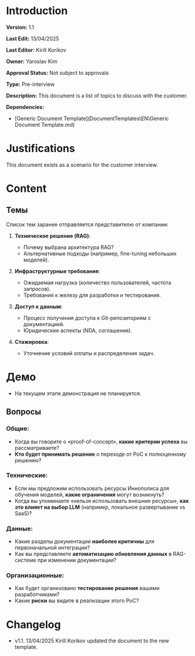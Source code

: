 # Introduction

**Version:** 1.1

**Last Edit:** 13/04/2025

**Last Editor:** Kirill Korikov

**Owner:** Yaroslav Kim

**Approval Status:** Not subject to approvals

**Type:** Pre-interview

**Description:** This document is a list of topics to discuss with the customer.

**Dependencies:**
 - [Generic Document Template](DocumentTemplates\EN\Generic Document Template.md)

# Justifications
This document exists as a scenario for the customer interview.

# Content

## Темы  
Список тем заранее отправляется представителю от компании:  

1. **Техническое решение (RAG)**:  
   - Почему выбрана архитектура RAG?  
   - Альтернативные подходы (например, fine-tuning небольших моделей).  

2. **Инфраструктурные требования**:  
   - Ожидаемая нагрузка (количество пользователей, частота запросов).  
   - Требования к железу для разработки и тестирования.  

3. **Доступ к данным**:  
   - Процесс получения доступа к Git-репозиториям с документацией.  
   - Юридические аспекты (NDA, соглашения).  

4. **Стажировка**:  
   - Уточнение условий оплаты и распределения задач.  

# Демо  
- На текущем этапе демонстрация не планируется.  

## Вопросы  
### Общие:  
- Когда вы говорите о «proof-of-concept», **какие критерии успеха** вы рассматриваете?  
- **Кто будет принимать решение** о переходе от PoC к полноценному решению?  

### Технические:  
- Если мы предложим использовать ресурсы Иннополиса для обучения моделей, **какие ограничения** могут возникнуть?  
- Когда вы упоминаете «нельзя использовать внешние ресурсы», **как это влияет на выбор LLM** (например, локальное развертывание vs SaaS)?  

### Данные:  
- Какие разделы документации **наиболее критичны** для первоначальной интеграции?  
- Как вы представляете **автоматизацию обновления данных** в RAG-системе при изменении документации?  

### Организационные:  
- Как будет организовано **тестирование решения** вашими разработчиками?  
- Какие **риски** вы видите в реализации этого PoC?  

# Changelog
- v1.1. 13/04/2025 Kirill Korikov updated the document to the new template.